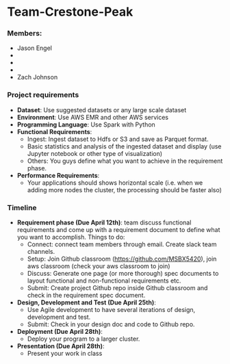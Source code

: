 # Team-Crestone-Peak
### Members:
- Jason Engel
-
-
-
- Zach Johnson

### Project requirements
- **Dataset**: Use suggested datasets or any large scale dataset
- **Environment**: Use AWS EMR and other AWS services
- **Programming Language**: Use Spark with Python
- **Functional Requirements**:
  - Ingest: Ingest dataset to Hdfs or S3 and save as Parquet format.
  - Basic statistics and analysis of the ingested dataset and display (use Jupyter notebook or other type of visualization)
  - Others: You guys define what you want to achieve in the requirement phase.
- **Performance Requirements**:
  - Your applications should shows horizontal scale (i.e. when we adding more nodes the cluster, the processing should be faster also)

### Timeline
- **Requirement phase (Due April 12th)**: team discuss functional requirements and come up with a requirement document to define what you want to accomplish. Things to do:
  - Connect: connect team members through email. Create slack team channels.
  - Setup: Join Github classroom (https://github.com/MSBX5420), join aws classroom (check your aws classroom to join) 
  - Discuss: Generate one page (or more thorough) spec documents to layout functional and non-functional requirements etc.
  - Submit: Create project Github repo inside Github classroom and check in the requirement spec document.
- **Design, Development and Test (Due April 25th)**:
  - Use Agile development to have several iterations of design, development and test.
  - Submit: Check in your design doc and code to Github repo.
- **Deployment (Due April 28th)**:
  - Deploy your program to a larger cluster.
- **Presentation (Due April 28th)**:
  - Present your work in class
